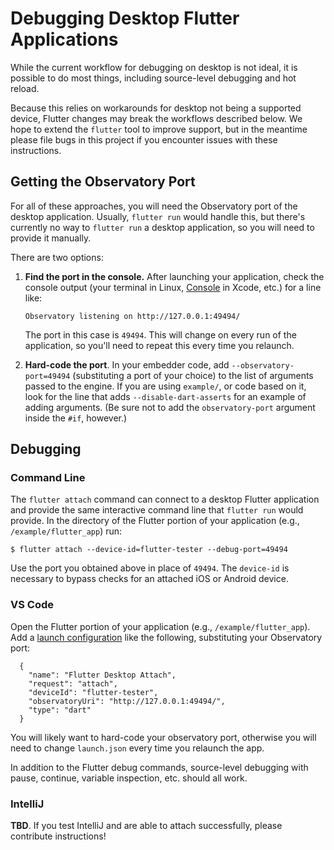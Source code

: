 # Debugging Desktop Flutter Applications

While the current workflow for debugging on desktop is not ideal, it is
possible to do most things, including source-level debugging and hot reload.

Because this relies on workarounds for desktop not being a supported device,
Flutter changes may break the workflows described below. We hope to extend
the `flutter` tool to improve support, but in the meantime please file
bugs in this project if you encounter issues with these instructions.

## Getting the Observatory Port

For all of these approaches, you will need the Observatory port of the
desktop application. Usually, `flutter run` would handle this, but there's
currently no way to `flutter run` a desktop application, so you will need to
provide it manually.

There are two options:

1. **Find the port in the console.** After launching your application, check
   the console output (your terminal in Linux,
   [Console](https://developer.apple.com/library/archive/documentation/DeveloperTools/Conceptual/debugging_with_xcode/chapters/debugging_tools.html)
   in Xcode, etc.) for a line like:
   ```
   Observatory listening on http://127.0.0.1:49494/
   ```
   The port in this case is `49494`. This will change on every run of the
   application, so you'll need to repeat this every time you relaunch.

1. **Hard-code the port**. In your embedder code, add `--observatory-port=49494`
   (substituting a port of your choice) to the list of arguments passed to the
   engine. If you are using `example/`, or code based on it, look for the
   line that adds `--disable-dart-asserts` for an example of adding arguments.
   (Be sure not to add the `observatory-port` argument inside the `#if`,
   however.)

## Debugging

### Command Line

The `flutter attach` command can connect to a desktop Flutter application
and provide the same interactive command line that `flutter run` would provide.
In the directory of the Flutter portion of your application (e.g.,
`/example/flutter_app`) run:

```
$ flutter attach --device-id=flutter-tester --debug-port=49494
```

Use the port you obtained above in place of `49494`. The `device-id` is
necessary to bypass checks for an attached iOS or Android device.

### VS Code

Open the Flutter portion of your application (e.g., `/example/flutter_app`).
Add a [launch
configuration](https://code.visualstudio.com/docs/editor/debugging#_launch-configurations)
like the following, substituting your Observatory port:

```
  {
    "name": "Flutter Desktop Attach",
    "request": "attach",
    "deviceId": "flutter-tester",
    "observatoryUri": "http://127.0.0.1:49494/",
    "type": "dart"
  }
```

You will likely want to hard-code your observatory port, otherwise you will
need to change `launch.json` every time you relaunch the app.

In addition to the Flutter debug commands, source-level debugging with pause,
continue, variable inspection, etc. should all work.


### IntelliJ

**TBD**. If you test IntelliJ and are able to attach successfully, please
contribute instructions!
